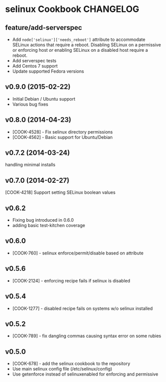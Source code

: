 selinux Cookbook CHANGELOG
==========================

feature/add-serverspec
-------------------
- Add `node['selinux']['needs_reboot']` attribute to accommodate SELinux actions that require a reboot. Disabling SELinux on a permissive or enforcing host *or* enabling SELinux on a disabled host require a reboot.
- Add serverspec tests
- Add Centos 7 support
- Update supported Fedora versions


v0.9.0 (2015-02-22)
-------------------
- Initial Debian / Ubuntu support
- Various bug fixes

v0.8.0 (2014-04-23)
-------------------
- [COOK-4528] - Fix selinux directory permissions
- [COOK-4562] - Basic support for Ubuntu/Debian


v0.7.2 (2014-03-24)
-------------------
handling minimal installs


v0.7.0 (2014-02-27)
-------------------
[COOK-4218] Support setting SELinux boolean values


v0.6.2
------
- Fixing bug introduced in 0.6.0
- adding basic test-kitchen coverage


v0.6.0
------
- [COOK-760] - selinux enforce/permit/disable based on attribute


v0.5.6
------
- [COOK-2124] - enforcing recipe fails if selinux is disabled

v0.5.4
------
- [COOK-1277] - disabled recipe fails on systems w/o selinux installed

v0.5.2
------
- [COOK-789] - fix dangling commas causing syntax error on some rubies

v0.5.0
------
- [COOK-678] - add the selinux cookbook to the repository
- Use main selinux config file (/etc/selinux/config)
- Use getenforce instead of selinuxenabled for enforcing and permissive
